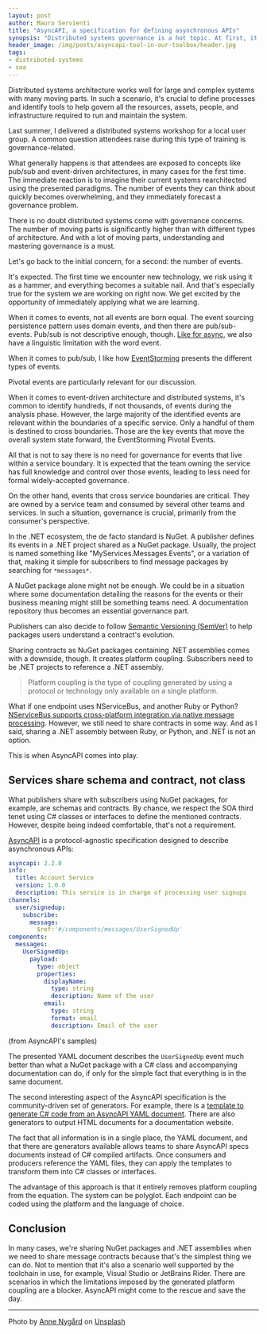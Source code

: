 ```yaml
---
layout: post
author: Mauro Servienti
title: "AsyncAPI, a specification for defining asynchronous APIs"
synopsis: "Distributed systems governance is a hot topic. At first, it might feel overwhelming. It's important to understand what we need to govern and which tools can help."
header_image: /img/posts/asyncapi-tool-in-our-toolbox/header.jpg 
tags:
- distributed-systems
- soa
---
```


Distributed systems architecture works well for large and complex systems with many moving parts. In such a scenario, it's crucial to define processes and identify tools to help govern all the resources, assets, people, and infrastructure required to run and maintain the system.

Last summer, I delivered a distributed systems workshop for a local user group. A common question attendees raise during this type of training is governance-related.

What generally happens is that attendees are exposed to concepts like pub/sub and event-driven architectures, in many cases for the first time. The immediate reaction is to imagine their current systems rearchitected using the presented paradigms. The number of events they can think about quickly becomes overwhelming, and they immediately forecast a governance problem.

There is no doubt distributed systems come with governance concerns. The number of moving parts is significantly higher than with different types of architecture. And with a lot of moving parts, understanding and mastering governance is a must.

Let's go back to the initial concern, for a second: the number of events. 

It's expected. The first time we encounter new technology, we risk using it as a hammer, and everything becomes a suitable nail. And that's especially true for the system we are working on right now. We get excited by the opportunity of immediately applying what we are learning.

When it comes to events, not all events are born equal. The event sourcing persistence pattern uses domain events, and then there are pub/sub-events. Pub/sub is not descriptive enough, though. [Like for async](https://milestone.topics.it/2021/09/15/linguistic-limitation.html), we also have a linguistic limitation with the word event.

When it comes to pub/sub, I like how [EventStorming](https://blog.avanscoperta.it/2014/02/12/introducing-event-storming/) presents the different types of events.

Pivotal events are particularly relevant for our discussion.

When it comes to event-driven architecture and distributed systems, it's common to identify hundreds, if not thousands, of events during the analysis phase. However, the large majority of the identified events are relevant within the boundaries of a specific service. Only a handful of them is destined to cross boundaries. Those are the key events that move the overall system state forward, the EventStorming Pivotal Events.

All that is not to say there is no need for governance for events that live within a service boundary. It is expected that the team owning the service has full knowledge and control over those events, leading to less need for formal widely-accepted governance.

On the other hand, events that cross service boundaries are critical. They are owned by a service team and consumed by several other teams and services. In such a situation, governance is crucial, primarily from the consumer's perspective.

In the .NET ecosystem, the de facto standard is NuGet. A publisher defines its events in a .NET project shared as a NuGet package. Usually, the project is named something like "MyServices.Messages.Events", or a variation of that, making it simple for subscribers to find message packages by searching for `*messages*`.

A NuGet package alone might not be enough. We could be in a situation where some documentation detailing the reasons for the events or their business meaning might still be something teams need. A documentation repository thus becomes an essential governance part.

Publishers can also decide to follow [Semantic Versioning (SemVer)](https://semver.org) to help packages users understand a contract's evolution.

Sharing contracts as NuGet packages containing .NET assemblies comes with a downside, though. It creates platform coupling. Subscribers need to be .NET projects to reference a .NET assembly.

> Platform coupling is the type of coupling generated by using a protocol or technology only available on a single platform.

What if one endpoint uses NServiceBus, and another Ruby or Python? [NServiceBus supports cross-platform integration via native message processing](https://particular.net/blog/cross-platform-integration-with-nservicebus-native-message-processing). However, we still need to share contracts in some way. And as I said, sharing a .NET assembly between Ruby, or Python, and .NET is not an option.

This is when AsyncAPI comes into play.

## Services share schema and contract, not class

What publishers share with subscribers using NuGet packages, for example, are schemas and contracts. By chance, we respect the SOA third tenet using C# classes or interfaces to define the mentioned contracts. However, despite being indeed comfortable, that's not a requirement.

[AsyncAPI](https://www.asyncapi.com) is a protocol-agnostic specification designed to describe asynchronous APIs:

```yaml
asyncapi: 2.2.0
info:
  title: Account Service
  version: 1.0.0
  description: This service is in charge of processing user signups
channels:
  user/signedup:
    subscribe:
      message:
        $ref:'#/components/messages/UserSignedUp'
components:
  messages:
    UserSignedUp:
      payload:
        type: object
        properties:
          displayName:
            type: string
            description: Name of the user
          email:
            type: string
            format: email
            description: Email of the user
```

(from AsyncAPI's samples)

The presented YAML document describes the `UserSignedUp` event much better than what a NuGet package with a C# class and accompanying documentation can do, if only for the simple fact that everything is in the same document.

The second interesting aspect of the AsyncAPI specification is the community-driven set of generators. For example, there is a [template to generate C# code from an AsyncAPI YAML document](https://github.com/jonaslagoni/asyncapi-quicktype-template). There are also generators to output HTML documents for a documentation website.

The fact that all information is in a single place, the YAML document, and that there are generators available allows teams to share AsyncAPI specs documents instead of C# compiled artifacts. Once consumers and producers reference the YAML files, they can apply the templates to transform them into C# classes or interfaces.


The advantage of this approach is that it entirely removes platform coupling from the equation. The system can be polyglot. Each endpoint can be coded using the platform and the language of choice.

## Conclusion

In many cases, we're sharing NuGet packages and .NET assemblies when we need to share message contracts because that's the simplest thing we can do. Not to mention that it's also a scenario well supported by the toolchain in use, for example, Visual Studio or JetBrains Rider. There are scenarios in which the limitations imposed by the generated platform coupling are a blocker. AsyncAPI might come to the rescue and save the day.


---

Photo by <a href="https://unsplash.com/@polarmermaid?utm_source=unsplash&utm_medium=referral&utm_content=creditCopyText">Anne Nygård</a> on <a href="https://unsplash.com/?utm_source=unsplash&utm_medium=referral&utm_content=creditCopyText">Unsplash</a>
